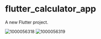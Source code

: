# flutter_calculator_app

A new Flutter project.

![1000056318](https://github.com/user-attachments/assets/a6c34a9a-968e-49d2-967a-8a7a24c6d040)       ![1000056319](https://github.com/user-attachments/assets/4646ace7-51f4-48e5-a627-91ae4d308667)


